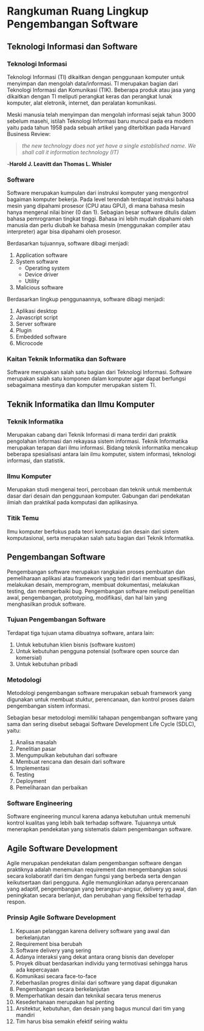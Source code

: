 # Rangkuman Ruang Lingkup Pengembangan Software

## Teknologi Informasi dan Software

### Teknologi Informasi
Teknologi Informasi (TI) dikaitkan dengan penggunaan komputer untuk menyimpan dan mengolah data/informasi. TI merupakan bagian dari Teknologi Informasi dan Komunikasi (TIK). Beberapa produk atau jasa yang dikaitkan dengan TI meliputi perangkat keras dan perangkat lunak komputer, alat eletronik, internet, dan peralatan komunikasi.

Meski manusia telah menyimpan dan mengolah informasi sejak tahun 3000 sebelum masehi, istilah Teknologi Informasi baru muncul pada era modern yaitu pada tahun 1958 pada sebuah artikel yang diterbitkan pada Harvard Business Review:
>  _the new technology does not yet have a single established name. We shall call it information technology (IT)_ 

-**Harold J. Leavitt dan Thomas L. Whisler**

### Software
Software merupakan kumpulan dari instruksi komputer yang mengontrol bagaiman komputer bekerja. Pada level terendah terdapat instruksi bahasa mesin yang dipahami prosesor (CPU atau GPU), di mana bahasa mesin hanya mengenal nilai biner (0 dan 1). Sebagian besar software ditulis dalam bahasa pemrograman tingkat tinggi. Bahasa ini lebih mudah dipahami oleh manusia dan perlu diubah ke bahasa mesin (menggunakan compiler atau interpreter) agar bisa dipahami oleh prosesor.

Berdasarkan tujuannya, software dibagi menjadi:
1. Application software 
2. System software
   - Operating system
   - Device driver
   - Utility
3. Malicious software

Berdasarkan lingkup penggunaannya, software dibagi menjadi:
1. Aplikasi desktop
2. Javascript script
3. Server software
4. Plugin
5. Embedded software
6. Microcode

### Kaitan Teknik Informatika dan Software

Software merupakan salah satu bagian dari Teknologi Informasi. Software merupakan salah satu komponen dalam komputer agar dapat berfungsi sebagaimana mestinya dan komputer merupakan sistem TI.

## Teknik Informatika dan Ilmu Komputer

### Teknik Informatika
Merupakan cabang dari Teknik Informasi di mana terdiri dari praktik pengolahan informasi dan rekayasa sistem informasi. Teknik Informatika merupakan terapan dari ilmu informasi. Bidang teknik informatika mencakup beberapa spesialisasi antara lain ilmu komputer, sistem informasi, teknologi informasi, dan statistik.

### Ilmu Komputer
Merupakan studi mengenai teori, percobaan dan teknik untuk membentuk dasar dari desain dan penggunaan komputer. Gabungan dari pendekatan ilmiah dan praktikal pada komputasi dan aplikasinya.

### Titik Temu
Ilmu komputer berfokus pada teori komputasi dan desain dari sistem komputasional, serta merupakan salah satu bagian dari Teknik Informatika.

## Pengembangan Software

Pengembangan software merupakan rangkaian proses pembuatan dan pemeliharaan aplikasi atau framework yang tediri dari membuat spesifikasi, melakukan desain, memprogram, membuat dokumentasi, melakukan testing, dan memperbaiki bug. Pengembangan software meliputi penelitian awal, pengembangan, prototyping, modifikasi, dan hal lain yang menghasilkan produk software.

### Tujuan Pengembangan Software

Terdapat tiga tujuan utama dibuatnya software, antara lain:
1. Untuk kebutuhan klien bisnis (software kustom)
2. Untuk kebutuhan pengguna potensial (software open source dan komersial)
3. Untuk kebutuhan pribadi 

### Metodologi

Metodologi pengembangan software merupakan sebuah framework yang digunakan untuk membuat stuktur, perencanaan, dan kontrol proses dalam pengembangan sistem informasi.

Sebagian besar metodologi memiliki tahapan pengembangan software yang sama dan sering disebut sebagai Software Development Life Cycle (SDLC), yaitu:
1. Analisa masalah
2. Penelitian pasar
3. Mengumpulkan kebutuhan dari software
4. Membuat rencana dan desain dari software
5. Implementasi
6. Testing
7. Deployment
8. Pemeliharaan dan perbaikan

### Software Engineering

Software engineering muncul karena adanya kebutuhan untuk memenuhi kontrol kualitas yang lebih baik terhadap software. Tujuannya untuk menerapkan pendekatan yang sistematis dalam pengembangan software.

## Agile Software Development

Agile merupakan pendekatan dalam pengembangan software dengan praktiknya adalah menemukan requirement dan mengembangkan solusi secara kolaboratif dari tim dengan fungsi yang berbeda serta dengan keikutsertaan dari pengguna. Agile memungkinkan adanya perencanaan yang adaptif, pengembangan yang berangsur-angsur, delivery yg awal, dan peningkatan secara berlanjut, dan perubahan yang fleksibel terhadap respon.

### Prinsip Agile Software Development

1. Kepuasan pelanggan karena delivery software yang awal dan berkelanjutan
2. Requirement bisa berubah
3. Software delivery yang sering 
4. Adanya interaksi yang dekat antara orang bisnis dan developer
5. Proyek dibuat berdasarkan individu yang termotivasi sehingga harus ada kepercayaan
6. Komunikasi secara face-to-face
7. Keberhasilan progres dinilai dari software yang dapat digunakan
8. Pengembangan secara berkelanjutan
9. Memperhatikan desain dan teknikal secara terus menerus
10. Kesederhanaan merupakan hal penting
11. Arsitektur, kebutuhan, dan desain yang bagus muncul dari tim yang mandiri
12. Tim harus bisa semakin efektif seiring waktu